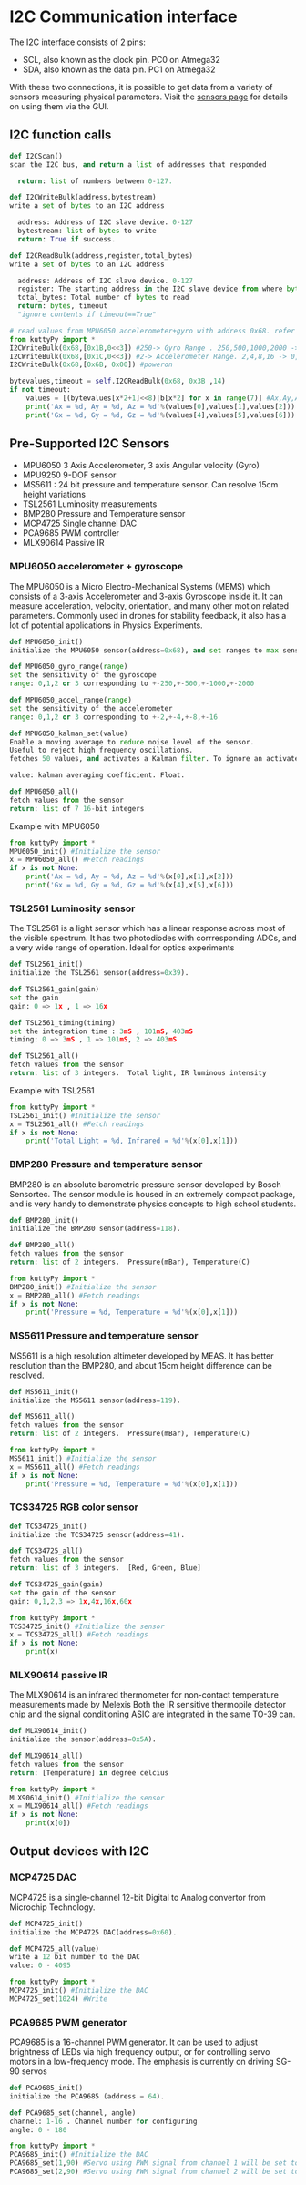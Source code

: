 # I2C Communication interface

The I2C interface consists of 2 pins:

+ SCL, also known as the clock pin. PC0 on Atmega32
+ SDA, also known as the data pin. PC1 on Atmega32

With these two connections, it is possible to get data from a variety of sensors measuring
physical parameters. Visit the [sensors page](../sensors) for details on using them via the GUI.


## I2C function calls

```python tab="I2CScan" hl_lines="1"
def I2CScan()
scan the I2C bus, and return a list of addresses that responded

  return: list of numbers between 0-127.

```

```python tab="I2CWriteBulk" hl_lines="1"
def I2CWriteBulk(address,bytestream)
write a set of bytes to an I2C address

  address: Address of I2C slave device. 0-127
  bytestream: list of bytes to write
  return: True if success.

```

```python tab="I2CReadBulk" hl_lines="1"
def I2CReadBulk(address,register,total_bytes)
write a set of bytes to an I2C address

  address: Address of I2C slave device. 0-127
  register: The starting address in the I2C slave device from where bytes are to be read 
  total_bytes: Total number of bytes to read
  return: bytes, timeout
  "ignore contents if timeout==True"

```


```python tab="MPU6050 example"  hl_lines="1"
# read values from MPU6050 accelerometer+gyro with address 0x68. refer datasheet.
from kuttyPy import *
I2CWriteBulk(0x68,[0x1B,0<<3]) #250-> Gyro Range . 250,500,1000,2000 -> 0,1,2,3 -> shift left by 3 positions
I2CWriteBulk(0x68,[0x1C,0<<3]) #2-> Accelerometer Range. 2,4,8,16 -> 0,1,2,3 -> shift left by 3 positions
I2CWriteBulk(0x68,[0x6B, 0x00]) #poweron

bytevalues,timeout = self.I2CReadBulk(0x68, 0x3B ,14)
if not timeout:
	values = [(bytevalues[x*2+1]<<8)|b[x*2] for x in range(7)] #Ax,Ay,Az,temp,Gx,Gy,Gz are 16-bit from 2 b-bit each.
	print('Ax = %d, Ay = %d, Az = %d'%(values[0],values[1],values[2]))
	print('Gx = %d, Gy = %d, Gz = %d'%(values[4],values[5],values[6]))

```


## Pre-Supported I2C Sensors

  - MPU6050 3 Axis Accelerometer, 3 axis Angular velocity (Gyro)
  - MPU9250 9-DOF sensor
  - MS5611 : 24 bit pressure and temperature sensor. Can resolve 15cm height variations
  - TSL2561 Luminosity measurements
  - BMP280 Pressure and Temperature sensor
  - MCP4725 Single channel DAC
  - PCA9685 PWM controller
  - MLX90614 Passive IR


### MPU6050 accelerometer + gyroscope
The MPU6050 is a Micro Electro-Mechanical Systems (MEMS) which consists of a 3-axis Accelerometer
 and 3-axis Gyroscope inside it. It can measure acceleration, velocity, orientation,
 and many other motion related parameters. Commonly used in drones for stability feedback,
 it also has a lot of potential applications in Physics Experiments.

```python hl_lines="1"
def MPU6050_init()
initialize the MPU6050 sensor(address=0x68), and set ranges to max sensitivity.
```

```python hl_lines="1"
def MPU6050_gyro_range(range)
set the sensitivity of the gyroscope
range: 0,1,2 or 3 corresponding to +-250,+-500,+-1000,+-2000
```

```python hl_lines="1"
def MPU6050_accel_range(range)
set the sensitivity of the accelerometer
range: 0,1,2 or 3 corresponding to +-2,+-4,+-8,+-16
```


```python hl_lines="1"
def MPU6050_kalman_set(value)
Enable a moving average to reduce noise level of the sensor. 
Useful to reject high frequency oscillations.
fetches 50 values, and activates a Kalman filter. To ignore an activated Kalman Filter, an optional False value can be supplied to `MPU6050_all`

value: kalman averaging coefficient. Float.
```


```python hl_lines="1"
def MPU6050_all()
fetch values from the sensor
return: list of 7 16-bit integers
```

Example with MPU6050

```python 
from kuttyPy import *
MPU6050_init() #Initialize the sensor
x = MPU6050_all() #Fetch readings
if x is not None:
	print('Ax = %d, Ay = %d, Az = %d'%(x[0],x[1],x[2]))
	print('Gx = %d, Gy = %d, Gz = %d'%(x[4],x[5],x[6]))

```

### TSL2561 Luminosity sensor
The TSL2561  is a light sensor which has a
linear response across most of the visible spectrum. It has two photodiodes
with corrresponding ADCs, and a very wide range of operation. Ideal for optics experiments 


```python hl_lines="1"
def TSL2561_init()
initialize the TSL2561 sensor(address=0x39).
```

```python hl_lines="1"
def TSL2561_gain(gain)
set the gain
gain: 0 => 1x , 1 => 16x
```

```python hl_lines="1"
def TSL2561_timing(timing)
set the integration time : 3mS , 101mS, 403mS
timing: 0 => 3mS , 1 => 101mS, 2 => 403mS
```

```python hl_lines="1"
def TSL2561_all()
fetch values from the sensor
return: list of 3 integers.  Total light, IR luminous intensity
```

Example with TSL2561

```python 
from kuttyPy import *
TSL2561_init() #Initialize the sensor
x = TSL2561_all() #Fetch readings
if x is not None:
	print('Total Light = %d, Infrared = %d'%(x[0],x[1]))

```


### BMP280 Pressure and temperature sensor
BMP280 is an absolute barometric pressure sensor developed by Bosch Sensortec.
The sensor module is housed in an extremely compact package, and is very handy to 
demonstrate physics concepts to high school students.

```python tab="BMP280_init" hl_lines="1" 
def BMP280_init()
initialize the BMP280 sensor(address=118).
```

```python tab="BMP280_all" hl_lines="1"
def BMP280_all()
fetch values from the sensor
return: list of 2 integers.  Pressure(mBar), Temperature(C)
```

```python tab="Example"
from kuttyPy import *
BMP280_init() #Initialize the sensor
x = BMP280_all() #Fetch readings
if x is not None:
	print('Pressure = %d, Temperature = %d'%(x[0],x[1]))
```


### MS5611 Pressure and temperature sensor
MS5611 is a high resolution altimeter developed by MEAS.
It has better resolution than the BMP280, and about 15cm height difference can be resolved.

```python tab="MS5611_init" hl_lines="1" 
def MS5611_init()
initialize the MS5611 sensor(address=119).
```

```python tab="MS5611_all" hl_lines="1"
def MS5611_all()
fetch values from the sensor
return: list of 2 integers.  Pressure(mBar), Temperature(C)
```

```python tab="Example"
from kuttyPy import *
MS5611_init() #Initialize the sensor
x = MS5611_all() #Fetch readings
if x is not None:
	print('Pressure = %d, Temperature = %d'%(x[0],x[1]))
```

### TCS34725 RGB color sensor

```python tab="TCS34725_init" hl_lines="1" 
def TCS34725_init()
initialize the TCS34725 sensor(address=41).
```

```python tab="TCS34725_all" hl_lines="1"
def TCS34725_all()
fetch values from the sensor
return: list of 3 integers.  [Red, Green, Blue]
```

```python tab="TCS34725_gain" hl_lines="1"
def TCS34725_gain(gain)
set the gain of the sensor
gain: 0,1,2,3 => 1x,4x,16x,60x
```

```python tab="Example"
from kuttyPy import *
TCS34725_init() #Initialize the sensor
x = TCS34725_all() #Fetch readings
if x is not None:
	print(x)
```


### MLX90614 passive IR
The MLX90614 is an infrared thermometer for non-contact temperature measurements made by Melexis
Both the IR sensitive thermopile detector chip and the signal conditioning ASIC are 
integrated in the same TO-39 can.

```python tab="MLX90614_init" hl_lines="1" 
def MLX90614_init()
initialize the sensor(address=0x5A).
```

```python tab="MLX90614_all" hl_lines="1"
def MLX90614_all()
fetch values from the sensor
return: [Temperature] in degree celcius
```


```python tab="Example"
from kuttyPy import *
MLX90614_init() #Initialize the sensor
x = MLX90614_all() #Fetch readings
if x is not None:
	print(x[0])
```


## Output devices with I2C

### MCP4725 DAC
MCP4725 is a single-channel 12-bit Digital to Analog convertor from Microchip Technology.

```python tab="MCP4725_init" hl_lines="1" 
def MCP4725_init()
initialize the MCP4725 DAC(address=0x60).
```

```python tab="MCP4725_set" hl_lines="1"
def MCP4725_all(value)
write a 12 bit number to the DAC
value: 0 - 4095
```

```python tab="Example"
from kuttyPy import *
MCP4725_init() #Initialize the DAC
MCP4725_set(1024) #Write
```

### PCA9685 PWM generator
PCA9685 is a 16-channel PWM generator. It can be used to adjust brightness of LEDs via high frequency output,
or for controlling servo motors in a low-frequency mode. The emphasis is currently on driving SG-90 servos

```python tab="PCA9685_init" hl_lines="1" 
def PCA9685_init()
initialize the PCA9685 (address = 64).
```

```python tab="PCA9685_set" hl_lines="1"
def PCA9685_set(channel, angle)
channel: 1-16 . Channel number for configuring
angle: 0 - 180
```

```python tab="Example"
from kuttyPy import *
PCA9685_init() #Initialize the DAC
PCA9685_set(1,90) #Servo using PWM signal from channel 1 will be set to 90 degrees
PCA9685_set(2,90) #Servo using PWM signal from channel 2 will be set to 90 degrees
```

